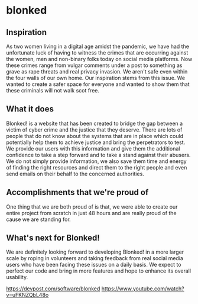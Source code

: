 # blonked

## Inspiration

As two women living in a digital age amidst the pandemic, we have had the unfortunate luck of having to witness the crimes that are occurring against the women, men and non-binary folks today on social media platforms. Now these crimes range from vulgar comments under a post to something as grave as rape threats and real privacy invasion. We aren't safe even within the four walls of our own home. Our inspiration stems from this issue. We wanted to create a safer space for everyone and wanted to show them that these criminals will not walk scot free. 

## What it does

Blonked! is a website that has been created to bridge the gap between a victim of cyber crime and the justice that they deserve. There are lots of people that do not know about the systems that are in place which could potentially help them to achieve justice and bring the perpetrators to test. We provide our users with this information and give them the additional confidence to take a step forward and to take a stand against their abusers. We do not simply provide information, we also save them time and energy of finding the right resources and direct them to the right people and even send emails on their behalf to the concerned authorities.

## Accomplishments that we're proud of

One thing that we are both proud of is that, we were able to create our entire project from scratch in just 48 hours and are really proud of the cause we are standing for.

## What's next for Blonked!

We are definitely looking forward to developing Blonked! in a more larger scale by roping in volunteers and taking feedback from real social media users who have been facing these issues on a daily basis. We expect to perfect our code and bring in more features and hope to enhance its overall usability. 


https://devpost.com/software/blonked
https://www.youtube.com/watch?v=uFKNZQbL48o
